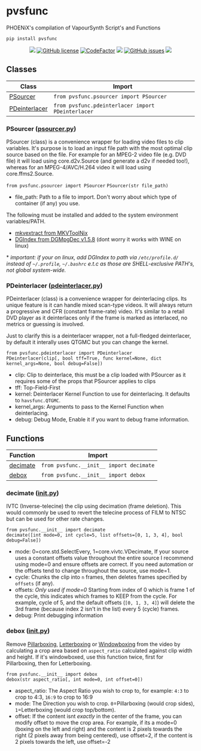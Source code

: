 # pvsfunc

PHOENiX's compilation of VapourSynth Script's and Functions

`pip install pvsfunc`

<p align="center">
<a href="https://python.org"><img src="https://img.shields.io/badge/python-3.6%2B-informational?style=flat-square" /></a>
<a href="https://github.com/rlaPHOENiX/pvsfunc/blob/master/LICENSE"><img alt="GitHub license" src="https://img.shields.io/github/license/rlaPHOENiX/pvsfunc?style=flat-square"></a>
<a href="https://www.codefactor.io/repository/github/rlaphoenix/pvsfunc"><img src="https://www.codefactor.io/repository/github/rlaphoenix/pvsfunc/badge" alt="CodeFactor" /></a>
<a href="https://www.codacy.com/manual/rlaPHOENiX/pvsfunc?utm_source=github.com&amp;utm_medium=referral&amp;utm_content=rlaPHOENiX/pvsfunc&amp;utm_campaign=Badge_Grade"><img src="https://api.codacy.com/project/badge/Grade/574e843d9e044dcbbc2743cd8092148a"/></a>
<a href="https://github.com/rlaPHOENiX/pvsfunc/issues"><img alt="GitHub issues" src="https://img.shields.io/github/issues/rlaPHOENiX/pvsfunc?style=flat-square"></a>
<a href="http://makeapullrequest.com"><img src="https://img.shields.io/badge/PRs-welcome-brightgreen.svg?style=flat-square"></a>
</p>

## Classes

| Class                                           | Import                                            |
| ----------------------------------------------- | ------------------------------------------------- |
| [PSourcer](#psourcer-psourcerpy)                | `from pvsfunc.psourcer import PSourcer`           |
| [PDeinterlacer](#pdeinterlacer-pdeinterlacerpy) | `from pvsfunc.pdeinterlacer import PDeinterlacer` |

### PSourcer ([psourcer.py](/pvsfunc/psourcer.py))

PSourcer (class) is a convenience wrapper for loading video files to clip variables. It's purpose is to load an input file path with the most optimal clip source based on the file. For example for an MPEG-2 video file (e.g. DVD file) it will load using core.d2v.Source (and generate a d2v if needed too!), whereas for an MPEG-4/AVC/H.264 video it will load using core.ffms2.Source.

`from pvsfunc.psourcer import PSourcer`
`PSourcer(str file_path)`

- file_path: Path to a file to import. Don't worry about which type of container (if any) you use.

The following must be installed and added to the system environment variables/PATH.

- [mkvextract from MKVToolNix](https://mkvtoolnix.download)
- [DGIndex from DGMpgDec v1.5.8](http://rationalqm.us/dgmpgdec/dgmpgdec.html) (dont worry it works with WINE on linux)

\* _important: if your on linux, add DGIndex to path via `/etc/profile.d/` instead of `~/.profile`, `~/.bashrc` e.t.c as those are SHELL-exclusive PATH's, not global system-wide._

### PDeinterlacer ([pdeinterlacer.py](/pvsfunc/pdeinterlacer.py))

PDeinterlacer (class) is a convenience wrapper for deinterlacing clips. Its unique feature is it can handle mixed scan-type videos. It will always return a progressive and CFR (constant frame-rate) video. It's similar to a retail DVD player as it deinterlaces only if the frame is marked as interlaced, no metrics or guessing is involved.

Just to clarify this is a deinterlacer wrapper, not a full-fledged deinterlacer, by default it interally uses QTGMC but you can change the kernel.

`from pvsfunc.pdeinterlacer import PDeinterlacer`  
`PDeinterlacer(clip[, bool tff=True, func kernel=None, dict kernel_args=None, bool debug=False])`

- clip: Clip to deinterlace, this must be a clip loaded with PSourcer as it requires some of the props that PSourcer applies to clips
- tff: Top-Field-First
- kernel: Deinterlacer Kernel Function to use for deinterlacing. It defaults to `havsfunc.QTGMC`.
- kernel_args: Arguments to pass to the Kernel Function when deinterlacing.
- debug: Debug Mode, Enable it if you want to debug frame information.

## Functions

| Function                                        | Import                                            |
| ----------------------------------------------- | ------------------------------------------------- |
| [decimate](#decimate-initpy)                    | `from pvsfunc.__init__ import decimate`           |
| [debox](#debox-initpy)                          | `from pvsfunc.__init__ import debox`              |

### decimate ([**init**.py](/pvsfunc/__init__.py))

IVTC (Inverse-telecine) the clip using decimation (frame deletion). This would commonly be used to revert the telecine process of FILM to NTSC but can be used for other rate changes.

`from pvsfunc.__init__ import decimate`  
`decimate([int mode=0, int cycle=5, list offsets=[0, 1, 3, 4], bool debug=False])`

- mode: 0=core.std.SelectEvery, 1=core.vivtc.VDecimate, If your source uses a constant offsets value throughout the entire source I recommend using mode=0 and ensure offsets are correct. If you need automation or the offsets tend to change throughout the source, use mode=1.
- cycle: Chunks the clip into `n` frames, then deletes frames specified by `offsets` (if any).
- offsets: _Only used if mode=0_ Starting from index of 0 which is frame 1 of the cycle, this indicates which frames to KEEP from the cycle. For example, cycle of 5, and the default offsets (`[0, 1, 3, 4]`) will delete the 3rd frame (because index 2 isn't in the list) every 5 (cycle) frames.
- debug: Print debugging information

### debox ([**init**.py](/pvsfunc/__init__.py))

Remove [Pillarboxing](https://wikipedia.org/wiki/Pillarbox), [Letterboxing](<https://wikipedia.org/wiki/Letterboxing_(filming)>) or [Windowboxing](<https://wikipedia.org/wiki/Windowbox_(filmmaking)>) from the video by calculating a crop area based on `aspect_ratio` calculated against clip width and height. If it's windowboxed, use this function twice, first for Pillarboxing, then for Letterboxing.

`from pvsfunc.__init__ import debox`  
`debox(str aspect_ratio[, int mode=0, int offset=0])`

- aspect_ratio: The Aspect Ratio you wish to crop to, for example: `4:3` to crop to 4:3, `16:9` to crop to 16:9
- mode: The Direction you wish to crop. `0`=Pillarboxing (would crop sides), `1`=Letterboxing (would crop top/bottom).
- offset: If the content isnt _exactly_ in the center of the frame, you can modify offset to move the crop area. For example, if its a mode=0 (boxing on the left and right) and the content is 2 pixels towards the right (2 pixels away from being centered), use offset=2, if the content is 2 pixels towards the left, use offset=-2
